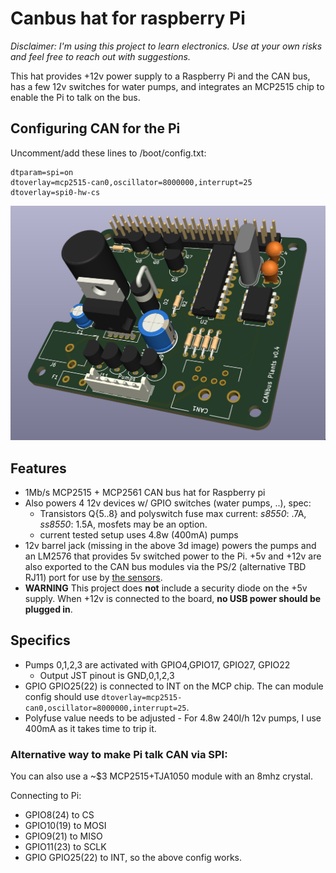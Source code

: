 # Canbus hat for raspberry Pi
*Disclaimer: I'm using this project to learn electronics. Use at your own risks and feel free
to reach out with suggestions.*

This hat provides +12v power supply to a Raspberry Pi and the CAN bus,
has a few 12v switches for water pumps, and integrates an MCP2515 chip to
enable the Pi to talk on the bus.

## Configuring CAN for the Pi
Uncomment/add these lines to /boot/config.txt:
```
dtparam=spi=on
dtoverlay=mcp2515-can0,oscillator=8000000,interrupt=25
dtoverlay=spi0-hw-cs
```

![Overview of PCB](./pcb.png)
## Features
 * 1Mb/s MCP2515 + MCP2561 CAN bus hat for Raspberry pi
 * Also powers 4 12v devices w/ GPIO switches (water pumps, ..), spec:
   * Transistors Q{5..8} and polyswitch fuse max current:
     *s8550*: .7A, *ss8550*: 1.5A, mosfets may be an option.
   * current tested setup uses 4.8w (400mA) pumps
 * 12v barrel jack (missing in the above 3d image) powers the pumps and an LM2576
   that provides 5v switched power to the Pi. +5v and +12v are also exported to the
   CAN bus modules via the PS/2 (alternative TBD RJ11) port for use by [the sensors](../canbus).
  * **WARNING** This project does **not** include a security diode on the +5v supply. When +12v
    is connected to the board, **no USB power should be plugged in**.

## Specifics
 * Pumps 0,1,2,3 are activated with GPIO4,GPIO17, GPIO27, GPIO22
   * Output JST pinout is GND,0,1,2,3
 * GPIO GPIO25(22) is connected to INT on the MCP chip. The can module config should
   use `dtoverlay=mcp2515-can0,oscillator=8000000,interrupt=25`.
 * Polyfuse value needs to be adjusted - For 4.8w 240l/h 12v pumps, I use 400mA as it takes
   time to trip it.

### Alternative way to make Pi talk CAN via SPI:
You can also use a ~$3 MCP2515+TJA1050 module with an 8mhz crystal.

Connecting to Pi:
 * GPIO8(24) to CS
 * GPIO10(19) to MOSI
 * GPIO9(21) to MISO
 * GPIO11(23) to SCLK
 * GPIO GPIO25(22) to INT, so the above config works.
